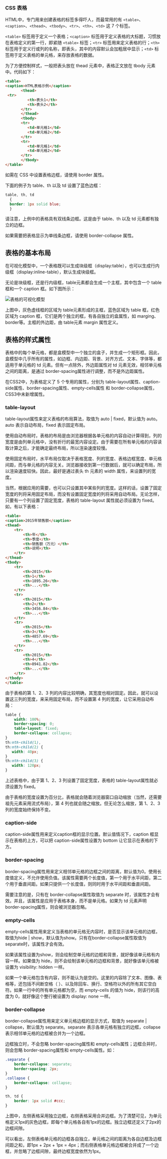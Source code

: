 ### CSS 表格

HTML中，专门用来创建表格的标签多得吓人，而最常用的有 `<table>`、`<caption>`、`<thead>`、`<tbody>`、`<tr>`、`<th>`、`<td>` 这 7 个标签。

`<table>` 标签用于定义一个表格；`<caption>` 标签用于定义表格的大标题，习惯放在表格定义的第一行，即紧随 `<table>` 标签；`<tr>` 标签用来定义表格的行；`<th>` 标签用于定义行或列的名称，即表头，其中的内容默认会加粗居中显示；`<td>` 标签用于定义表格的单元格，来存放表格的数据。

为了方便控制样式，一般把表头放在 thead 元素中，表格正文放在 tbody 元素中。代码如下：


<!--sec data-title="实例" data-filename="css_table" ces-->
```html
<table>
<caption>HTML表格示例</caption>
       <thead>
 <tr>
          <th>表头1</th>
          <th>表头2</th>
       </tr>
       </thead>
       <tbody>
       <tr>
          <td>单元格1</td>
          <td>单元格2</td>
       </tr>
       <tr>
          <td>单元格1</td>
          <td>单元格2</td>
       </tr>
       </tbody>
</table>
```
<!--endsec-->

如需在 CSS 中设置表格边框，请使用 border 属性。

下面的例子为 table、th 以及 td 设置了蓝色边框：

<!--sec data-title="实例" data-filename="css_table_border" ces-->
```css
table, th, td
  {
  border: 1px solid blue;
  }
```
<!--endsec-->

请注意，上例中的表格具有双线条边框。这是由于 table、th 以及 td 元素都有独立的边框。

如果需要把表格显示为单线条边框，请使用 border-collapse 属性。

## 表格的基本布局

在可视化模型中，一个表格既可以生成块级框（display:table），也可以生成行内级框（display:inline-table），默认生成块级框。

无论是块级框，还是行内级框，table元素都会生成一个主框，其中包含一个 table 框和一个 caption 框。如下图所示：

![表格的可视化模型](../run/example_source/table_container.png "表格的可视化模型")

上图中，灰色虚线框的区域为 table元素形成的主框，蓝色区域为 table 框，红色区域为 caption 框，它们是两个独立的框，有各自独立的盒属性，如 marging、border等。主框的外边距，由 table元素 margin 属性定义。

## 表格的样式属性

表格中的每个单元格，都是盒模型中一个独立的盒子，并生成一个矩形框。因此，盒模型中几乎所有的属性，如边框、内边距、背景、对齐方式、文本、字体等，都适用于单元格的 td 元素。但有一点除外，外边距属性对 td 元素无效，相邻单元格之间的距离，是通过 border-spacing属性进行调整，而不是外边距属性。

在CSS2中，为表格定义了 5 个专用的属性，分别为 table-layout属性、caption-side属性、border-spacing属性、empty-cells属性 和 border-collapse属性，CSS3中未新增属性。

### table-layout

table-layout属性来定义表格的布局算法，取值为 auto | fixed，默认值为 auto。auto 表示自动布局，fixed 表示固定布局。

使用自动布局时，表格的布局是由浏览器根据各单元格的内容自动计算得到，列的宽度是由列单元格中，没有折行的最宽内容设定。由于需要在所有单元格的内容读取计算之后，才能确定最终布局，所以渲染速度较慢。

使用固定布局时，水平布局仅取决于表格宽度、列的宽度、表格边框宽度、单元格间距，而与单元格的内容无关。浏览器接收到第一行数据后，就可以确定布局，所以渲染速度较快。因此，最好是通过表头 th 元素的 width 属性，来设置列的宽度。

当然，根据应用的需要，也可以只设置其中某些列的宽度。这样的话，设置了固定宽度的列将采用固定布局，而没有设置固定宽度的列将采用自动布局。无论怎样，只要有一个列设置了固定宽度，表格的 table-layout 属性就必须设置为 fixed。如，有以下表格：

<!--sec data-title="实例" data-filename="css_table1" ces-->
```html
<table>
<caption>2015年销售额</caption>
<thead>
    <tr>
        <th>年</th>
        <th>季度</th>
        <th>销售额（万元）</th>
        <th>说明</th>
    </tr>
</thead>
<tbody>
    <tr>
        <th>2015</th>
        <th>1</th>
        <th>1895.26</th>
        <th>...</th>
    </tr>
    <tr>
        <th>2015</th>
        <th>2</th>
        <th>3456.84</th>
        <th>...</th>
    </tr>
    <tr>
        <th>2015</th>
        <th>3</th>
        <th>4857.69</th>
        <th>...</th>
    </tr>
    <tr>
        <th>2015</th>
        <th>4</th>
        <th>8941.82</th>
        <th>...</th>
    </tr>
</tbody>
</table>
```
<!--endsec-->

由于表格的第 1、2、3 列的内容比较明确，其宽度也相对固定。因此，就可以设置这三列的宽度，来采用固定布局，而不设置第 4 列的宽度，让它采用自动布局：

<!--sec data-title="实例" data-filename="css_table_layout" ces-->
```css
table {
    width: 100%;
    border-spacing: 0;
    table-layout: fixed;
    border-collapse: collapse;
}
th:nth-child(1),
th:nth-child(2) {
   width: 40px;
}
th:nth-child(3) {
   width: 120px;
}
```
<!--endsec-->

上述表格中，由于第 1、2、3 列设置了固定宽度，表格的 table-layout属性就必须设置为 fixed。

由于表格的宽度设置为百分比，表格就会随着浏览器窗口自动缩放（当然，还需要祖先元素采用流式布局），第 4 列也就会随之缩放。但无论怎么缩放，第 1、2、3 列的宽度始终保持不变。

### caption-side

caption-side属性用来定义caption框的显示位置。默认值情况下，caption 框显示在表格的上方，可以把 caption-side属性设置为 bottom 让它显示在表格的下方。

### border-spacing

border-spacing属性用来定义相邻单元格的边框之间的距离，默认值为0。使用长度值定义，不允许使用负值。该属性需要两个长度值，第一个用于水平间距，第二个用于垂直间距。如果只提供一个长度值，则同时用于水平间距和垂直间距。

需要注意的是，只有在 border-collapse属性取值为 separate 时，该属性才会有效。并且，该属性是应用于表格本身，而不是单元格。如果为 td 元素声明 border-spacing属性，则会被浏览器忽略。

### empty-cells

empty-cells属性用来定义当表格的单元格无内容时，是否显示该单元格的边框，取值为hide | show，默认值为show。只有在border-collapse属性取值为separate时，该属性才会有效。

如果该属性设置为show，则会绘制空单元格的边框和背景，就好像该单元格有内容一样。如果值为 hide，则不会绘制该单元格的边框和背景，就好像该单元格被设置为 visibility: hidden 一样。

如果一个单元格包含有内容，则不能认为是空的。这里的内容除了文本、图像、表格等，还包括不间断空格（&nbsp;）、以及除回车、换行、空格符以外的所有其它空白符。如果一行中的所有单元格都为空，而 empty-cells 的值为 hide，则该行的高度为 0，就好像这个整行被设置为 display: none 一样。

### border-collapse

border-collapse属性用来定义单元格边框的显示方式，取值为 separate | collapse，默认值为 separate。separate 表示各单元格有独立的边框，collapse 表示相邻单元格的边框被合并为一个边框。

边框独立时，不会忽略 border-spacing属性和 empty-cells属性；边框合并时，则会忽略 border-spacing属性和 empty-cells属性。如：

<!--sec data-title="实例" data-filename="css_table_border-collapse" ces-->
```css
.separate {
    border-collapse: separate;
    border-spacing: 2px;
}
.collapse {
    border-collapse: collapse;
}

th, td {
    border: 1px solid #ccc;
}
```
<!--endsec-->

上图中，左侧表格采用独立边框，右侧表格采用合并边框。为了清楚可见，为单元格定义1px的灰色边框，即每个单元格各自有1px的边框。独立边框还定义了2px的边框间隙。

可以看出，左侧表格单元格的边框各自独立，单元格之间的距离为各自边框及边框间距之和，即1px + 2px + 1px = 4px；而右侧表格单元格边框被合并成了一个边框，并忽略了边框间隙，最终边框宽度依然为1px。
